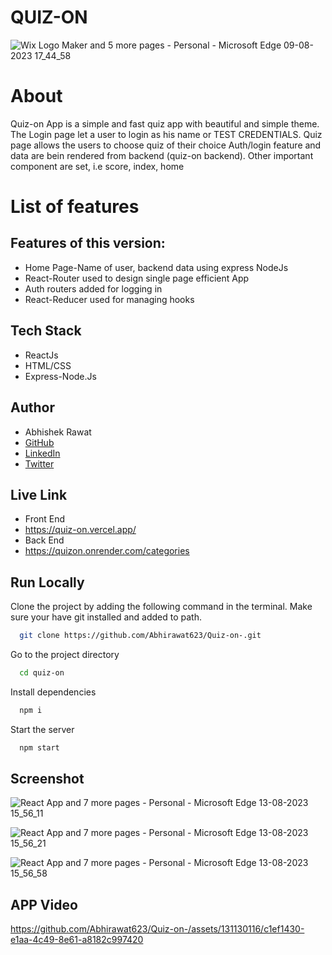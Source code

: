 # QUIZ-ON

![Wix Logo Maker and 5 more pages - Personal - Microsoft​ Edge 09-08-2023 17_44_58](https://github.com/Abhirawat623/Quiz-on-/assets/131130116/2d42db9b-1f35-4636-9fd2-65bfdf136b50)



# About

Quiz-on App is a simple and fast quiz app with beautiful and simple theme.
The Login page let a user to login as his name or TEST CREDENTIALS.
Quiz page allows the users to choose quiz of their choice 
Auth/login feature and data are bein rendered from backend (quiz-on backend).
Other important component are set, i.e score, index, home


# List of features

## Features of this version:
- Home Page-Name of user, backend data using express NodeJs
- React-Router used to design single page efficient App
- Auth routers added for logging in
- React-Reducer used for managing hooks

## Tech Stack

- ReactJs
- HTML/CSS
- Express-Node.Js


## Author

-   Abhishek Rawat
-   [GitHub](https://github.com/Abhirawat623)
-   [LinkedIn](https://www.linkedin.com/in/abhishek-rawat-598151240/)
-   [Twitter](https://twitter.com/Abhishekrwt38)


## Live Link
-  Front End
- https://quiz-on.vercel.app/
-  Back End
- https://quizon.onrender.com/categories


## Run Locally

Clone the project by adding the following command in the terminal.
Make sure your have git installed and added to path.

```bash
  git clone https://github.com/Abhirawat623/Quiz-on-.git
```

Go to the project directory

```bash
  cd quiz-on
```

Install dependencies

```bash
  npm i
```

Start the server

```bash
  npm start
```

## Screenshot
![React App and 7 more pages - Personal - Microsoft​ Edge 13-08-2023 15_56_11](https://github.com/Abhirawat623/Quiz-on-/assets/131130116/835b4eaa-08ea-431b-b78d-4af9a455ce3e)


![React App and 7 more pages - Personal - Microsoft​ Edge 13-08-2023 15_56_21](https://github.com/Abhirawat623/Quiz-on-/assets/131130116/9f01e37a-7d7c-4a47-97d6-c7f4022f9547)


![React App and 7 more pages - Personal - Microsoft​ Edge 13-08-2023 15_56_58](https://github.com/Abhirawat623/Quiz-on-/assets/131130116/c0181a09-28e5-48bf-b770-7532cbd776cc)






##  APP Video




https://github.com/Abhirawat623/Quiz-on-/assets/131130116/c1ef1430-e1aa-4c49-8e61-a8182c997420






